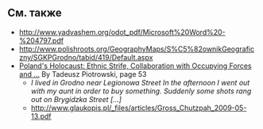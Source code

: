 ## См. также 

* http://www.yadvashem.org/odot_pdf/Microsoft%20Word%20-%204797.pdf
* http://www.polishroots.org/GeographyMaps/S%C5%82ownikGeograficzny/SGKPGrodno/tabid/419/Default.aspx
* [Poland's Holocaust: Ethnic Strife, Collaboration with Occupying Forces and ...](https://books.google.by/books?id=hC0-dk7vpM8C&pg=PA53&lpg=PA53&dq=Brygidzka+Street+grodno&source=bl&ots=vE9KLKG91k&sig=ktTLAesgWmA3NbtScg-O0k-1F-I&hl=en&sa=X&ved=0CCUQ6AEwAmoVChMI9LPLiuTlxgIVw28UCh3inwPw#v=onepage&q&f=false) By Tadeusz Piotrowski, page 53
  * _I lived in Grodno near Legionowa Street In the afternoon I went out with my aunt in order to buy something. Suddenly some shots rang out on Brygidzka Street [...]_
  * http://www.glaukopis.pl/_files/articles/Gross_Chutzpah_2009-05-13.pdf
